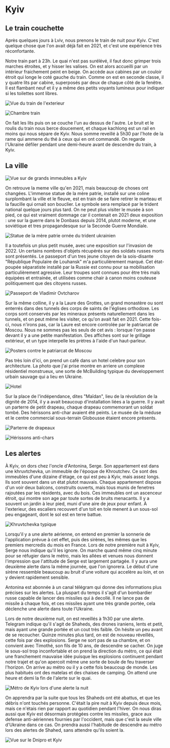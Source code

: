 
# Kyiv

## Le train couchette

Après quelques jours à Lviv, nous prenons le train de nuit pour Kyiv. C'est
quelque chose que l'on avait déjà fait en 2021, et c'est une expérience très
réconfortante.

Notre train part à 23h. Le quai n'est pas surélévé, il faut donc grimper trois 
marches étroites, et y hisser les valises. On est alors accueilli par un
intérieur fraichement peint en beige. On accède aux cabines par un couloir
étroit qui longe le coté gauche du train. Comme on est en seconde classe, il y
quatre lits par cabine, superposés par deux de chaque côté de la fenêtre. Il
est flambant neuf et il y a même des petits voyants lumineux pour indiquer si
les toilettes sont libres.

![Vue du train de l'exterieur](train_exterior.jpg)

![Chambre train](train_bedroom.jpg)

On fait les lits puis on se couche l'un au dessus de l'autre. Le bruit et le
roulis du train nous berce doucement, et chaque kachlong est un rail en moins
qui nous sépare de Kyiv. Nous somme reveillé à 5h30 par l'hote de la rame qui
ammene du thé à ceux qui en ont commandé. On regarde l'Ukraine défiler pendant
une demi-heure avant de descendre du train, à Kyiv.

## La ville

![Vue sur de grands immeubles a Kyiv](images/kyiv/skyline.jpg)

On retrouve la meme ville qu'en 2021, mais beaucoup de choses ont changées.
L'immense statue de la mère patrie, installé sur une coline surplombant la ville
et le fleuve, est en train de se faire retirer le marteau et la faucille qui
ornait son bouclier. Le symbole sera remplacé par le trident national quelque
jours plus tard. On ne peut plus visiter le musée à son pied, ce qui est
vraiment dommage car il contenait en 2021 deux exposition : une sur la guerre
dans le Donbass depuis 2014, plutot moderne, et une soviétique et tres
propagandesque sur la Seconde Guerre Mondiale.

![Statue de la mère patrie ornée du trident ukrainien](images/kyiv/batkivchshina_maty.jpg)

Il a toutefois un plus petit musée, avec une exposition sur l'invasion de 2022.
Un certains nombres d'objets récupérés sur des soldats russes morts sont
présentés. Le passeport d'un tres jeune citoyen de la sois-disante "République
Populaire de Louhansk" m'a particulièrement marqué. Cet état-poupée séparatiste
installé par la Russie est connu pour sa mobilisation particulièrement
agressive. Leur troupes sont connues pour être très mals équipées et entrainée,
et utilisées comme chair à canon moins couteuse politiquement que des citoyens
russes.

![Passeport de Vladimir Ovtcharov](images/kyiv/young_lnr_mobik.jpg)

Sur la même colline, il y a la Laure des Grottes, un grand monastère ou sont
enterrés dans des tunnels des corps de saints de l'églises orthodoxe. Les corps
sont conservés par les mineraux présents naturellement dans les tunnels, et on
peut même les visiter, ce qu'on avait fait en 2021. Cette fois-ci, nous n'irons
pas, car la Laure est encore controlée par le patriarcat de Moscou. Nous ne
sommes pas les seuls de cet avis : lorsque l'on passe devant il y a une petite
manifestation. Des affiches sont sur le grillage extérieur, et un type
interpelle les prètres à l'aide d'un haut-parleur.

![Posters contre le patriarcat de Moscou](images/kyiv/lavra_protest.jpg)

Pas très loin d'ici, on prend un café dans un hotel celebre pour son
architecture. La photo que j'ai prise montre en arriere un complexe résidentiel
monstrueux, une sorte de McBuilding typique du developpement urbain sauvage qui
a lieu en Ukraine.

![Hotel](images/kyiv/round_hotel_architecture_old_vs_new.jpg)

Sur la place de l'indépendance, dites "Maïdan", lieu de la révolution de la
dignité de 2014, il y a avait beaucoup d'installation liées a la guerre. Il y
avait un parterre de petit drapeau, chaque drapeau commemorant un soldat tombé.
Des hérissons anti-char avaient été peints. Le musée de la méduse et le centre
commercial sous-terrain Globousse étaient encore présents. 

![Parterre de drapeaux](images/kyiv/maidan_flags.jpg)

![Hérissons anti-chars](images/kyiv/maidan_painted_hedgehog.jpg)

## Les alertes

À Kyiv, on dors chez l'oncle d'Antonina, Serge. Son appartement est dans une
khruvtchevka, un immeuble de l'époque de Khroutchev. Ce sont des immeubles d'une
dizaine d'étage, ce qui est peu à Kyiv, mais assez longs. Ils sont souvent dans
un état plutot mauvais. Chaque appartement dispose d'un voir deux balcons,
construits ouverts, mais tous munis de fenetres rajoutées par les résidents,
avec du bois. Ces immeubles ont un ascenceur étroit, qui montre son age par
toute sortes de bruits menacants. Il y a souvent un jardin à leur pied, muni
d'une aire de jeux pour enfant. À l'exterieur, des escaliers recouvert d'un toit
en tole menent à un sous-sol peu engageant, dont le sol est en terre battue.

![Khruvtchevka typique](images/kyiv/khruvtchevka.jpg)

Lorsqu'il y a une alerte aérienne, on entend en premier la sonnerie de
l'application prévue à cet effet, puis des sirènes, les mêmes que les premiers
mercredis du mois en France. Lors de notre première nuit à Kyiv, Serge nous
indique qu'il les ignore. On marche quand même cinq minute pour se réfugier dans
le métro, mais les allées et venues nous donnent l'impression que l'attitude de
Serge est largement partagée. Il y aura une deuxième alerte dans la même
journée, que l'on ignorera. Le début d'une sirène ressemble beaucoup au bruit
d'une voiture qui accelère au loin, et on y devient rapidement sensible.

Antonina est abonnée à un canal télégram qui donne des informations plus
précises sur les alertes. La pluspart du temps il s'agit d'un bombardier russe
capable de lancer des missiles qui à decollé. Il ne lance pas de missile à
chaque fois, et ces missiles ayant une très grande portée, cela déclenche une
alerte dans toute l'Ukraine.

Lors de notre deuxième nuit, on est reveillés à 1h30 par une alerte. Telegram
indique qu'il s'agit de Shaheds, des drones iraniens, lents et petit, mais ayant
une grande portée et un cout très faible. On hésite un peu avant de se
recoucher. Quinze minutes plus tard, on est de nouveau réveillés, cette fois par
des explosions. Serge ne sort pas de sa chambre, et on convient avec Timothé,
son fils de 10 ans, de descendre se cacher. On juge le sous-sol trop
inconfortable et on prend la direction du métro, ce qui était une franchement
mauvaise idée puisque les explosions continuent pendant notre trajet et qu'on
apercoit même une sorte de boule de feu traverser l'horizon. On arrive au métro
ou il y a cette fois beaucoup de monde. Les plus habitués ont des matelas et des
chaises de camping. On attend une heure et demi la fin de l'alerte sur le quai.

![Métro de Kyiv lors d'une alerte la nuit](images/kyiv/subway_airraid.jpg)

On apprendra par la suite que tous les Shaheds ont été abattus, et que les
débris n'ont touchés personne. C'était la pire nuit à Kyiv depuis deux mois,
mais ce n'étais rien par rapport au quotidien pendant l'hiver. On nous diras
aussi que Kyiv est désormais protégées contre les missiles, grace aux defense
anti-aériennes fournies par l'occident, mais que c'est la seule ville d'Ukraine
dans ce cas. On prendra aussi l'habitude de descendre au métro lors des alertes
de Shahed, sans attendre qu'ils soient la.

![Vue sur le Dnipro et Kyiv](images/kyiv/dnipro.jpg)
